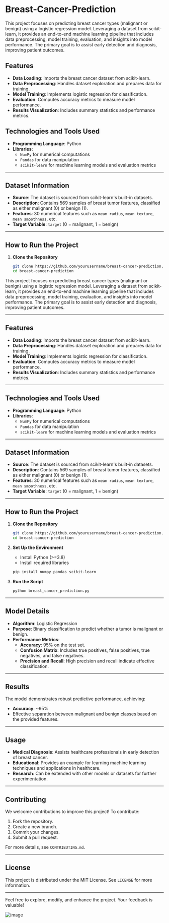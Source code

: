 # Breast-Cancer-Prediction

This project focuses on predicting breast cancer types (malignant or benign) using a logistic regression model. Leveraging a dataset from scikit-learn, it provides an end-to-end machine learning pipeline that includes data preprocessing, model training, evaluation, and insights into model performance. The primary goal is to assist early detection and diagnosis, improving patient outcomes.

## Features

- **Data Loading**: Imports the breast cancer dataset from scikit-learn.
- **Data Preprocessing**: Handles dataset exploration and prepares data for training.
- **Model Training**: Implements logistic regression for classification.
- **Evaluation**: Computes accuracy metrics to measure model performance.
- **Results Visualization**: Includes summary statistics and performance metrics.

## Technologies and Tools Used

- **Programming Language**: Python
- **Libraries**:
  - `NumPy` for numerical computations
  - `Pandas` for data manipulation
  - `scikit-learn` for machine learning models and evaluation metrics

---

## Dataset Information

- **Source**: The dataset is sourced from scikit-learn's built-in datasets.
- **Description**: Contains 569 samples of breast tumor features, classified as either malignant (0) or benign (1).
- **Features**: 30 numerical features such as `mean radius`, `mean texture`, `mean smoothness`, etc.
- **Target Variable**: `target` (0 = malignant, 1 = benign)

---

## How to Run the Project

1. **Clone the Repository**
   ```bash
   git clone https://github.com/yourusername/breast-cancer-prediction.git
   cd breast-cancer-prediction


This project focuses on predicting breast cancer types (malignant or benign) using a logistic regression model. Leveraging a dataset from scikit-learn, it provides an end-to-end machine learning pipeline that includes data preprocessing, model training, evaluation, and insights into model performance. The primary goal is to assist early detection and diagnosis, improving patient outcomes.

---

## Features

- **Data Loading**: Imports the breast cancer dataset from scikit-learn.
- **Data Preprocessing**: Handles dataset exploration and prepares data for training.
- **Model Training**: Implements logistic regression for classification.
- **Evaluation**: Computes accuracy metrics to measure model performance.
- **Results Visualization**: Includes summary statistics and performance metrics.

---

## Technologies and Tools Used

- **Programming Language**: Python
- **Libraries**:
  - `NumPy` for numerical computations
  - `Pandas` for data manipulation
  - `scikit-learn` for machine learning models and evaluation metrics

---

## Dataset Information

- **Source**: The dataset is sourced from scikit-learn's built-in datasets.
- **Description**: Contains 569 samples of breast tumor features, classified as either malignant (0) or benign (1).
- **Features**: 30 numerical features such as `mean radius`, `mean texture`, `mean smoothness`, etc.
- **Target Variable**: `target` (0 = malignant, 1 = benign)

---

## How to Run the Project

1. **Clone the Repository**
   ```bash
   git clone https://github.com/yourusername/breast-cancer-prediction.git
   cd breast-cancer-prediction
   ```

2. **Set Up the Environment**
   - Install Python (>=3.8)
   - Install required libraries
   ```bash
   pip install numpy pandas scikit-learn
   ```

3. **Run the Script**
   ```bash
   python breast_cancer_prediction.py
   ```

---

## Model Details

- **Algorithm**: Logistic Regression
- **Purpose**: Binary classification to predict whether a tumor is malignant or benign.
- **Performance Metrics**:
  - **Accuracy**: 95% on the test set.
  - **Confusion Matrix**: Includes true positives, false positives, true negatives, and false negatives.
  - **Precision and Recall**: High precision and recall indicate effective classification.

---

## Results

The model demonstrates robust predictive performance, achieving:
- **Accuracy**: ~95%
- Effective separation between malignant and benign classes based on the provided features.

---

## Usage

- **Medical Diagnosis**: Assists healthcare professionals in early detection of breast cancer.
- **Educational**: Provides an example for learning machine learning techniques and applications in healthcare.
- **Research**: Can be extended with other models or datasets for further experimentation.

---

## Contributing

We welcome contributions to improve this project! To contribute:
1. Fork the repository.
2. Create a new branch.
3. Commit your changes.
4. Submit a pull request.

For more details, see `CONTRIBUTING.md`.

---

## License

This project is distributed under the MIT License. See `LICENSE` for more information.

---

Feel free to explore, modify, and enhance the project. Your feedback is valuable! 


















![image](https://github.com/user-attachments/assets/f45655c2-b626-4749-836b-4e523de51148)
